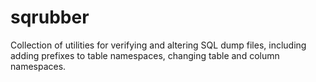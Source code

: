 # sqrubber
Collection of utilities for verifying and altering SQL dump files, including adding prefixes to table namespaces, changing table and column namespaces.

